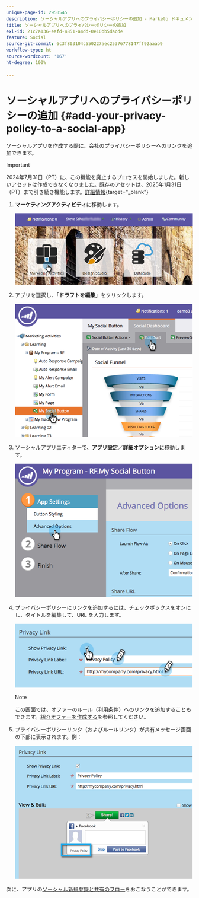 ```yaml
---
unique-page-id: 2950545
description: ソーシャルアプリへのプライバシーポリシーの追加 - Marketo ドキュメント - 製品ドキュメント
title: ソーシャルアプリへのプライバシーポリシーの追加
exl-id: 21c7a136-eafd-4851-a4dd-0e10bb5dacde
feature: Social
source-git-commit: 6c3f803104c550227aec25376778147ff92aaab9
workflow-type: ht
source-wordcount: '167'
ht-degree: 100%

---
```


# ソーシャルアプリへのプライバシーポリシーの追加 {#add-your-privacy-policy-to-a-social-app}

ソーシャルアプリを作成する際に、会社のプライバシーポリシーへのリンクを追加できます。

>[!IMPORTANT]
>
>2024年7月31日（PT）に、この機能を廃止するプロセスを開始しました。新しいアセットは作成できなくなりました。既存のアセットは、2025年1月31日（PT）まで引き続き機能します。[詳細情報](https://nation.marketo.com/t5/employee-blogs/marketo-engage-social-features-deprecation/ba-p/351977){target="_blank"}

1. **マーケティングアクティビティ**&#x200B;に移動します。

   ![](assets/login-marketing-activities-4.png)

1. アプリを選択し、「**ドラフトを編集**」をクリックします。

   ![](assets/image2014-9-22-10-3a50-3a22.png)

1. ソーシャルアプリエディターで、**アプリ設定**／**詳細オプション**&#x200B;に移動します。

   ![](assets/image2014-9-22-10-3a50-3a38.png)

1. プライバシーポリシーにリンクを追加するには、チェックボックスをオンにし、タイトルを編集して、URL を入力します。

   ![](assets/image2014-9-22-10-3a51-3a12.png)

   >[!NOTE]
   >
   >この画面では、オファーのルール（利用条件）へのリンクを追加することもできます。[紹介オファーを作成する](/help/marketo/product-docs/demand-generation/social/referral-offers/create-a-referral-offer.md)を参照してください。

1. プライバシーポリシーリンク（およびルールリンク）が共有メッセージ画面の下部に表示されます。例：

   ![](assets/image2014-9-22-10-3a52-3a16.png)

次に、アプリの[ソーシャル新規登録と共有のフロー](/help/marketo/product-docs/demand-generation/social/configuring-social-actions/configure-social-recommend-flow.md)をおこなうことができます。
